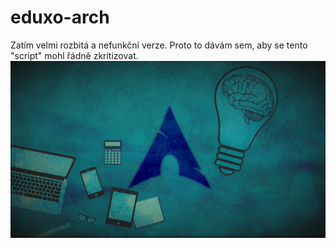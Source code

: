 # eduxo-arch
Zatím velmi rozbitá a nefunkční verze. Proto to dávám sem, aby se tento "script" mohl řádně zkritizovat.
![plocha](plocha.png)
